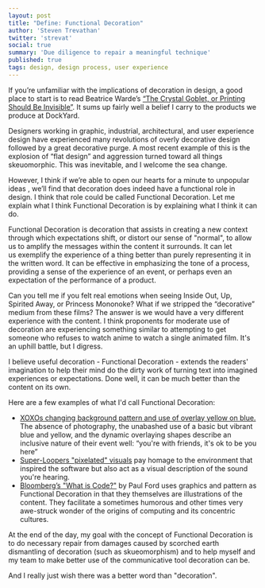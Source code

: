 ```yaml
---
layout: post
title: "Define: Functional Decoration"
author: 'Steven Trevathan'
twitter: 'strevat'
social: true
summary: 'Due diligence to repair a meaningful technique'
published: true
tags: design, design process, user experience
---
```


If you’re unfamiliar with the implications of decoration in design, a good place to start is to read Beatrice Warde’s [“The Crystal Goblet, or Printing Should Be Invisible”](http://gmunch.home.pipeline.com/typo-L/misc/ward.htm). It sums up fairly well a belief I carry to the products we produce at DockYard.

Designers working in graphic, industrial, architectural, and user experience design have experienced many revolutions of overly decorative design followed by a great decorative purge. A most recent example of this is the explosion of “flat design” and aggression turned toward all things skeuomorphic. This was inevitable, and I welcome the sea change.

However, I think if we’re able to open our hearts for a minute to unpopular ideas , we’ll find that decoration does indeed have a functional role in design. I think that role could be called Functional Decoration. Let me explain what I think Functional Decoration is by explaining what I think it can do.

Functional Decoration is decoration that assists in creating a new context through which expectations shift, or distort our sense of "normal", to allow us to amplify the messages within the content it surrounds. It can let us exemplify the experience of a thing better than purely representing it in the written word. It can be effective in emphasizing the tone of a process, providing a sense of the experience of an event, or perhaps even an expectation of the performance of a product.

Can you tell me if you felt real emotions when seeing Inside Out, Up, Spirited Away, or Princess Mononoke? What if we stripped the “decorative” medium from these films? The answer is we would have a very different experience with the content. I think proponents for moderate use of decoration are experiencing something similar to attempting to get someone who refuses to watch anime to watch a single animated film. It's an uphill battle, but I digress.

I believe useful decoration - Functional Decoration - extends the readers' imagination to help their mind do the dirty work of turning text into imagined experiences or expectations. Done well, it can be much better than the content on its own.

Here are a few examples of what I'd call Functional Decoration:
* [XOXOs changing background pattern and use of overlay yellow on blue.](http://2015.xoxofest.com/) The absence of photography, the unabashed use of a basic but vibrant blue and yellow, and the dynamic overlaying shapes describe an inclusive nature of their event well: “you're with friends, it's ok to be you here”
* [Super-Loopers "pixelated" visuals](http://superlooper.universlabs.co.uk/) pay homage to the environment that inspired the software but also act as a visual description of the sound you're hearing.
* [Bloomberg’s "What is Code?"](http://www.bloomberg.com/graphics/2015-paul-ford-what-is-code/) by Paul Ford uses graphics and pattern as Functional Decoration in that they themselves are illustrations of the content. They facilitate a sometimes humorous and other times very awe-struck wonder of the origins of computing and its concentric cultures.

At the end of the day, my goal with the concept of Functional Decoration is to do necessary repair from damages caused by scorched earth dismantling of decoration (such as skueomorphism) and to help myself and my team to make better use of the communicative tool decoration can be.

And I really just wish there was a better word than "decoration".